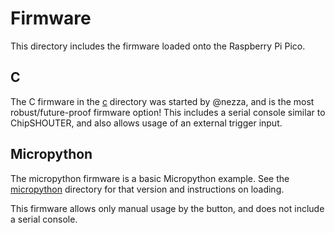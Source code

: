# Firmware

This directory includes the firmware loaded onto the Raspberry Pi Pico.

## C

The C firmware in the [c](c) directory was started by @nezza, and is the most robust/future-proof firmware option!
This includes a serial console similar to ChipSHOUTER, and also allows usage of an external
trigger input.

## Micropython

The micropython firmware is a basic Micropython example. See the [micropython](micropython)
directory for that version and instructions on loading.

This firmware allows only manual usage by the button, and does not include a serial console.